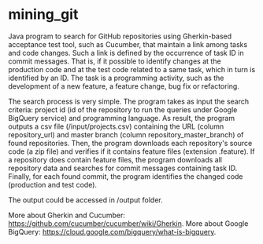 mining_git
==========

Java program to search for GitHub repositories using Gherkin-based acceptance test tool, such as Cucumber, that maintain a link among tasks and code changes. Such a link is defined by the occurrence of task ID in commit messages. That is, if it possible to identify changes at the production code and at the test code related to a same task, which in turn is identified by an ID. The task is a programming activity, such as the development of a new feature, a feature change, bug fix or refactoring.

The search process is very simple. The program takes as input the search criteria: project id (id of the repository to run the queries under Google BigQuery service) and programming language.
As result, the program outputs a csv file (/input/projects.csv) containing the URL (column repository_url) and master branch (column repository_master_branch) of found repositories.
Then, the program downloads each repository's source code (a zip file) and verifies if it contains feature files (extension .feature). If a repository does contain feature files, the program downloads all repository data and searches for commit messages containing task ID.
Finally, for each found commit, the program identifies the changed code (production and test code).

The output could be accessed in /output folder.

More about Gherkin and Cucumber: https://github.com/cucumber/cucumber/wiki/Gherkin.
More about Google BigQuery: https://cloud.google.com/bigquery/what-is-bigquery.